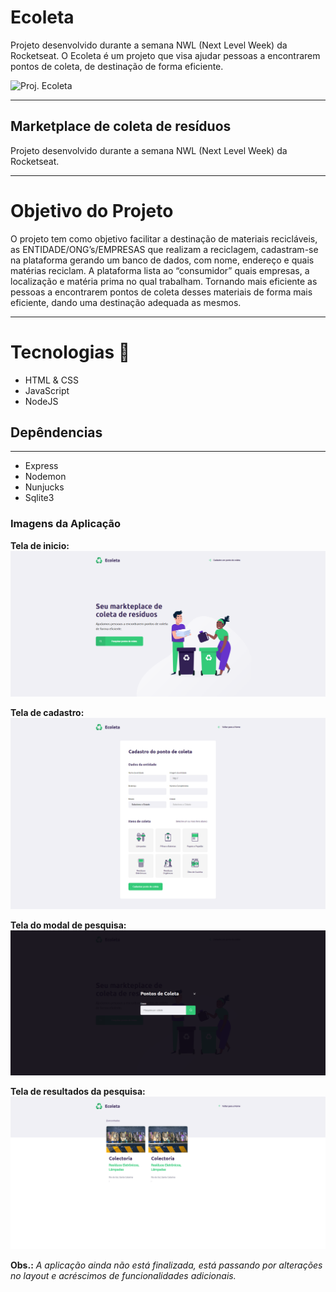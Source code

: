 # Ecoleta
Projeto desenvolvido durante a semana NWL (Next Level Week) da Rocketseat. O Ecoleta é um projeto que visa ajudar pessoas a encontrarem pontos de coleta, de destinação de forma eficiente.

![Proj. Ecoleta](https://user-images.githubusercontent.com/54821438/83463558-c2229880-a444-11ea-92df-2d737df447f6.jpg)
***
## Marketplace de coleta de resíduos
Projeto desenvolvido durante a semana NWL (Next Level Week) da Rocketseat.
***

# Objetivo do Projeto
O projeto tem como objetivo facilitar a destinação de materiais recicláveis, as ENTIDADE/ONG’s/EMPRESAS que realizam a reciclagem, cadastram-se na plataforma gerando um banco de dados, com nome, endereço e quais matérias reciclam. A plataforma lista ao “consumidor” quais empresas, a localização e matéria prima no qual trabalham.
Tornando mais eficiente as pessoas a encontrarem pontos de coleta desses materiais de forma mais eficiente, dando uma destinação adequada as mesmos.
***
# Tecnologias 🚀 
* HTML & CSS
* JavaScript
* NodeJS

## Depêndencias
***
* Express
* Nodemon
* Nunjucks
* Sqlite3

### Imagens da Aplicação
**Tela de inicio:**
![Tela de Inicio da Aplicação ](https://github.com/dsoliveiratst/Ecoleta/blob/master/GitHub/Tela%20de%20Inicio%20-%20Ecoleta.png)

**Tela de cadastro:**
![Tela de cadastro](https://github.com/dsoliveiratst/Ecoleta/blob/master/GitHub/Tela%20de%20Cadastro%20-%20Ecoleta.png)

**Tela do modal de pesquisa:**
![Tela da modal de pesquisa](https://github.com/dsoliveiratst/Ecoleta/blob/master/GitHub/Tela%20do%20Modal%20-%20Ecoleta.png)

**Tela de resultados da pesquisa:**
![Tela de resultados da pesquisa](https://github.com/dsoliveiratst/Ecoleta/blob/master/GitHub/Tela%20de%20pesquisa%20-%20Ecoleta.png)

**Obs.:** _A aplicação ainda não está finalizada, está passando por alterações no layout e acréscimos de funcionalidades adicionais._
